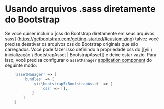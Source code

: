 Usando arquivos .sass diretamente do Bootstrap
===========================================

Se você quiser incluir o [css do Bootstrap diretamente em seus arquivos sass] (https://getbootstrap.com/getting-started/#customizing)
talvez você precise desativar os arquivos css do Bootstrap originais que são carregados.
Você pode fazer isso definindo a propriedade css do [[yii \ inicialização \ BootstrapAsset | BootstrapAsset]] e deixe estar vazio.
Para isso, você precisa configurar o `assetManager` [application component](https://github.com/yiisoft/yii2/blob/master/docs/guide/structure-application-components.md) 
do seguinte modo:

```php
    'assetManager' => [
        'bundles' => [
            'yii\bootstrap5\BootstrapAsset' => [
                'css' => [],
            ]
        ]
    ]
```
